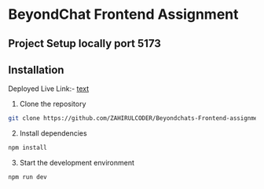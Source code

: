 # BeyondChat Frontend Assignment

## Project Setup locally port 5173

## Installation

Deployed Live Link:- [text](https://beyondchats-frontend.vercel.app/)

1. Clone the repository
```bash
git clone https://github.com/ZAHIRULCODER/Beyondchats-Frontend-assignment.git
```


2. Install dependencies
```bash
npm install
```

3. Start the development environment
```bash
npm run dev
```